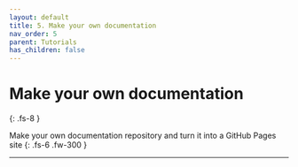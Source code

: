 ```yaml
---
layout: default
title: 5. Make your own documentation
nav_order: 5
parent: Tutorials
has_children: false
---
```



# Make your own documentation
{: .fs-8 }

Make your own documentation repository and turn it into a GitHub Pages site
{: .fs-6 .fw-300 }

---
